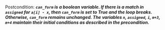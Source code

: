 Postcondition: ***`can_form` is a boolean variable. If there is a match in `assigned` for `a[i] - x`, then `can_form` is set to True and the loop breaks. Otherwise, `can_form` remains unchanged. The variables `n`, `assigned`, `i`, `m+3`, `m+4` maintain their initial conditions as described in the precondition.***